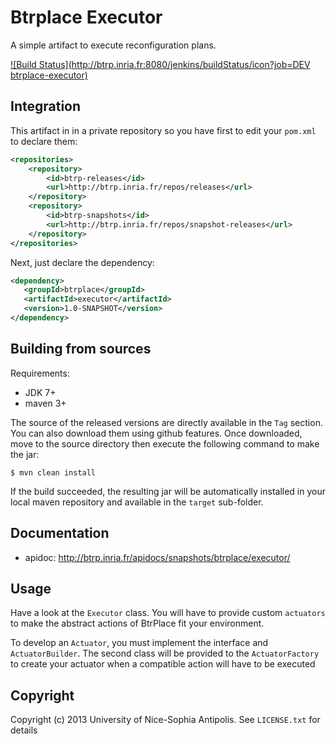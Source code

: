 # Btrplace Executor #

A simple artifact to execute reconfiguration plans.

[![Build Status](http://btrp.inria.fr:8080/jenkins/buildStatus/icon?job=DEV btrplace-executor)](http://btrp.inria.fr:8080/jenkins/job/DEV%20btrplace-executor/)

## Integration ##

This artifact in in a private repository so you have first to edit your `pom.xml` to declare them:

```xml
<repositories>
    <repository>
        <id>btrp-releases</id>
        <url>http://btrp.inria.fr/repos/releases</url>
    </repository>
    <repository>
        <id>btrp-snapshots</id>
        <url>http://btrp.inria.fr/repos/snapshot-releases</url>
    </repository>
</repositories>
```

Next, just declare the dependency:

```xml
<dependency>
   <groupId>btrplace</groupId>
   <artifactId>executor</artifactId>
   <version>1.0-SNAPSHOT</version>
</dependency>
```

## Building from sources ##

Requirements:
* JDK 7+
* maven 3+

The source of the released versions are directly available in the `Tag` section.
You can also download them using github features.
Once downloaded, move to the source directory then execute the following command
to make the jar:

    $ mvn clean install

If the build succeeded, the resulting jar will be automatically
installed in your local maven repository and available in the `target` sub-folder.

## Documentation ##

* apidoc: http://btrp.inria.fr/apidocs/snapshots/btrplace/executor/

## Usage ##

Have a look at the `Executor` class. You will have to provide custom `actuators` to make the abstract
actions of BtrPlace fit your environment.

To develop an `Actuator`, you must implement the interface and `ActuatorBuilder`. The second class will
be provided to the `ActuatorFactory` to create your actuator when a compatible action will have to be executed

## Copyright ##
Copyright (c) 2013 University of Nice-Sophia Antipolis. See `LICENSE.txt` for details
